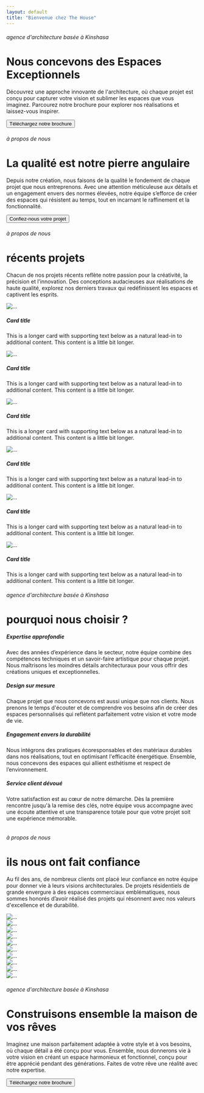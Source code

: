 ```yaml
---
layout: default
title: "Bienvenue chez The House"
---
```


<div class="container-fluid">
    <div class="row align-items-end th-hero p-xxl-5 p-lg-5 p-3">
        <div class="col-xxl-5 col-lg-6 col-12">
            <h6 class="text-uppercase fw-bold text-white">
                agence d'architecture basée à Kinshasa
            </h6>
            <h1 class="text-uppercase fw-bold text-white animate__animated animate__fadeIn">
                Nous concevons des Espaces Exceptionnels
            </h1>
        </div>
        <div class="col-xxl-3 offset-xxl-4 col-lg-5 offset-lg-1">
            <p class="text-white">
                Découvrez une approche innovante de l'architecture, où chaque projet est conçu pour capturer votre vision et sublimer les espaces que vous imaginez. Parcourez notre brochure pour explorer nos réalisations et laissez-vous inspirer.
            </p>
            <div class="d-grid gap-2">
                <button class="btn btn-primary" type="button">Téléchargez notre brochure</button>
            </div>
        </div>
    </div>
</div>

<div class="container-fluid p-xxl-0 p-lg-0 p-3 mt-5 mb-5">
    <div class="row align-items-start about-section">
        <div class="col-xxl-5 col-lg-6 col-12">
            <h6 class="text-uppercase fw-bold">
                à propos de nous
            </h6>
            <h1 class="text-uppercase fw-bold">
                La qualité est notre pierre angulaire
            </h1>
            <p>
                Depuis notre création, nous faisons de la qualité le fondement de chaque projet que nous entreprenons. Avec une attention méticuleuse aux détails et un engagement envers des normes élevées, notre équipe s’efforce de créer des espaces qui résistent au temps, tout en incarnant le raffinement et la fonctionnalité.
            </p>
            <div class="">
                <button class="btn btn-primary mb-5" type="button">Confiez-nous votre projet</button>
            </div>
        </div>
        <div class="col-xxl-5 offset-xxl-2 col-lg-6 offset-lg-0 col-12">
            <img class="img-fluid" src="/assets/images/th-img-about.webp" alt="">
        </div>
    </div>
</div>

<div class="container-fluid p-xxl-5 p-lg-5 p-3  mt-5 mb-5">
    <div class="row align-items-end projets-section">
        <div class="col-xxl-6 col-lg-6">
            <h6 class="text-uppercase fw-bold">
                à propos de nous
            </h6>
            <h1 class="text-uppercase fw-bold">
                récents projets
            </h1>
            <p>
                Chacun de nos projets récents reflète notre passion pour la créativité, la précision et l’innovation. Des conceptions audacieuses aux réalisations de haute qualité, explorez nos derniers travaux qui redéfinissent les espaces et captivent les esprits.
            </p>
        </div>
        <div class="col-xxl-12">
            <div class="row row-cols-1 row-cols-xxl-3 row-cols-lg-3 g-4">
                <div class="col">
                    <div class="card h-100">
                        <img src="/assets/images/th-img-h1.webp" class="card-img-top" alt="...">
                        <div class="card-body">
                            <h5 class="card-title">Card title</h5>
                            <p class="card-text">This is a longer card with supporting text below as a natural lead-in to additional content. This content is a little bit longer.</p>
                        </div>
                    </div>
                </div>
                <div class="col">
                    <div class="card h-100">
                        <img src="/assets/images/th-img-h2.webp" class="card-img-top" alt="...">
                        <div class="card-body">
                            <h5 class="card-title">Card title</h5>
                            <p class="card-text">This is a longer card with supporting text below as a natural lead-in to additional content. This content is a little bit longer.</p>
                        </div>
                    </div>
                </div>
                <div class="col">
                    <div class="card h-100">
                        <img src="/assets/images/th-img-h3.webp" class="card-img-top" alt="...">
                        <div class="card-body">
                            <h5 class="card-title">Card title</h5>
                            <p class="card-text">This is a longer card with supporting text below as a natural lead-in to additional content. This content is a little bit longer.</p>
                        </div>
                    </div>
                </div>
                <div class="col">
                    <div class="card h-100">
                        <img src="/assets/images/th-img-h4.webp" class="card-img-top" alt="...">
                        <div class="card-body">
                            <h5 class="card-title">Card title</h5>
                            <p class="card-text">This is a longer card with supporting text below as a natural lead-in to additional content. This content is a little bit longer.</p>
                        </div>
                    </div>
                </div>
                <div class="col">
                    <div class="card h-100">
                        <img src="/assets/images/th-img-h5.webp" class="card-img-top" alt="...">
                        <div class="card-body">
                            <h5 class="card-title">Card title</h5>
                            <p class="card-text">This is a longer card with supporting text below as a natural lead-in to additional content. This content is a little bit longer.</p>
                        </div>
                    </div>
                </div>
                <div class="col">
                    <div class="card h-100">
                        <img src="/assets/images/th-img-h1.webp" class="card-img-top" alt="...">
                        <div class="card-body">
                            <h5 class="card-title">Card title</h5>
                            <p class="card-text">This is a longer card with supporting text below as a natural lead-in to additional content. This content is a little bit longer.</p>
                        </div>
                    </div>
                </div>
            </div>
        </div>
    </div>
</div>

<div class="container-fluid bg-dark p-xxl-5 p-lg-5 p-3">
    <div class="row align-items-center pourquoi-section">
        <div class="col-xxl-7 col-lg-8">
            <h6 class="text-uppercase fw-bold text-white mt-3">
                agence d'architecture basée à Kinshasa
            </h6>
            <h1 class="text-uppercase fw-bold text-white">
                pourquoi nous choisir ?
            </h1>
            <div class="row row-cols-1 row-cols-xxl-2 row-cols-lg-2 g-4">
                <div class="col">
                    <div class="card h-100">
                        <div class="card-body">
                            <h5 class="card-title">Expertise approfondie</h5>
                            <p class="card-text">
                                Avec des années d’expérience dans le secteur, notre équipe combine des compétences techniques et un savoir-faire artistique pour chaque projet. Nous maîtrisons les moindres détails architecturaux pour vous offrir des créations uniques et exceptionnelles.
                            </p>
                        </div>
                    </div>
                </div>
                <div class="col">
                    <div class="card h-100">
                        <div class="card-body">
                            <h5 class="card-title">Design sur mesure</h5>
                            <p class="card-text">
                                Chaque projet que nous concevons est aussi unique que nos clients. Nous prenons le temps d'écouter et de comprendre vos besoins afin de créer des espaces personnalisés qui reflètent parfaitement votre vision et votre mode de vie.
                            </p>
                        </div>
                    </div>
                </div>
                <div class="col">
                    <div class="card h-100">
                        <div class="card-body">
                            <h5 class="card-title">Engagement envers la durabilité</h5>
                            <p class="card-text">
                                Nous intégrons des pratiques écoresponsables et des matériaux durables dans nos réalisations, tout en optimisant l'efficacité énergétique. Ensemble, nous concevons des espaces qui allient esthétisme et respect de l’environnement.
                            </p>
                        </div>
                    </div>
                </div>
                <div class="col">
                    <div class="card h-100">
                        <div class="card-body">
                            <h5 class="card-title">Service client dévoué </h5>
                            <p class="card-text">
                                Votre satisfaction est au cœur de notre démarche. Dès la première rencontre jusqu'à la remise des clés, notre équipe vous accompagne avec une écoute attentive et une transparence totale pour que votre projet soit une expérience mémorable.
                            </p>
                        </div>
                    </div>
                </div>
            </div>
        </div>
        <div class="col-xxl-5 col-lg-4">
            <img src="/assets/images/th-img-pourquoi.webp" alt="" class="img-fluid">
        </div>
    </div>
</div>

<div class="container-fluid p-xxl-5 p-lg-5 p-3  confiance-section">
    <div class="row align-items-end mt-5 mb-5">
        <div class="col-xxl-6 col-lg-7 col-12">
            <h6 class="text-uppercase fw-bold">
                à propos de nous
            </h6>
            <h1 class="text-uppercase fw-bold">
                ils nous ont fait confiance
            </h1>
            <p>
                Au fil des ans, de nombreux clients ont placé leur confiance en notre équipe pour donner vie à leurs visions architecturales. De projets résidentiels de grande envergure à des espaces commerciaux emblématiques, nous sommes honorés d’avoir réalisé des projets qui résonnent avec nos valeurs d'excellence et de durabilité.
            </p>
        </div>
        <div class="col-xxl-12 col-lg-12">
            <div class="row row-cols-3 row-cols-xxl-5 row-cols-lg-5 g-4 p-xxl-5 p-lg-5 p-3">
                <div class="col">
                    <div class="card h-100">
                        <img src="/assets/images/th-img-apple.webp" class="card-img-top" alt="...">
                    </div>
                </div>
                <div class="col">
                    <div class="card h-100">
                        <img src="/assets/images/th-img-amazon.webp" class="card-img-top" alt="...">
                    </div>
                </div>
                <div class="col">
                    <div class="card h-100">
                        <img src="/assets/images/th-img.webp" class="card-img-top" alt="...">
                    </div>
                </div>
                <div class="col">
                    <div class="card h-100">
                        <img src="/assets/images/th-img-fedex.webp" class="card-img-top" alt="...">
                    </div>
                </div>
                <div class="col">
                    <div class="card h-100">
                        <img src="/assets/images/th-img-macdo.webp" class="card-img-top" alt="...">
                    </div>
                </div>
                <div class="col">
                    <div class="card h-100">
                        <img src="/assets/images/th-img-mercedes.webp" class="card-img-top" alt="...">
                    </div>
                </div>
                <div class="col">
                    <div class="card h-100">
                        <img src="/assets/images/th-img-nike.webp" class="card-img-top" alt="...">
                    </div>
                </div>
                <div class="col">
                    <div class="card h-100">
                        <img src="/assets/images/th-img-star.png" class="card-img-top" alt="...">
                    </div>
                </div>
                <div class="col">
                    <div class="card h-100">
                        <img src="/assets/images/th-img-toyota.webp" class="card-img-top" alt="...">
                    </div>
                </div>
                <div class="col">
                    <div class="card h-100">
                        <img src="/assets/images/th-img-mercedes.webp" class="card-img-top" alt="...">
                    </div>
                </div>
            </div>
        </div>
    </div>
</div>

<div class="container-fluid">
    <div class="row align-items-end talk-section p-xxl-5 p-lg-5 p-3 ">
        <div class="col-xxl-5 col-lg-5 mt-xxl-5 mt-lg-5 mb-xxl-5 mb-lg-5">
            <h6 class="text-uppercase fw-bold text-white">
                agence d'architecture basée à Kinshasa
            </h6>
            <h1 class="text-uppercase fw-bold text-white">
                Construisons ensemble la maison de vos rêves
            </h1>
               <p class="text-white">
                Imaginez une maison parfaitement adaptée à votre style et à vos besoins, où chaque détail a été conçu pour vous. Ensemble, nous donnerons vie à votre vision en créant un espace harmonieux et fonctionnel, conçu pour être apprécié pendant des générations. Faites de votre rêve une réalité avec notre expertise.
            </p>
            <div class="">
                <button class="btn btn-primary" type="button">Téléchargez notre brochure</button>
            </div>
        </div>
    </div>
</div>